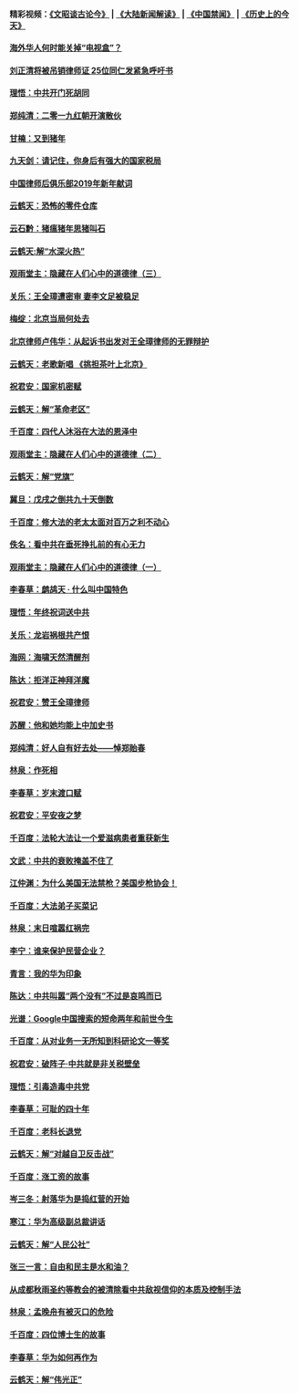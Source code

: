 #### 精彩视频：[《文昭谈古论今》](https://github.com/gfw-breaker/wenzhao/blob/master/README.md?t=01020331) | [《大陆新闻解读》](https://github.com/gfw-breaker/ntdtv-comedy/blob/master/README.md?t=01020331) | [《中国禁闻》](https://github.com/gfw-breaker/ntdtv-news/blob/master/README.md?t=01020331) | [《历史上的今天》](https://github.com/gfw-breaker/today-in-history/blob/master/README.md?t=01020331) 

#### [海外华人何时能关掉“电视盒”？](../pages/nsc993/n10945406.md?t=01020331) 

#### [刘正清将被吊销律师证 25位同仁发紧急呼吁书](../pages/nsc993/n10944361.md?t=01020331) 

#### [理悟：中共开门死胡同](../pages/nsc993/n10944908.md?t=01020331) 

#### [郑纯清：二零一九红朝开演散伙](../pages/nsc993/n10944905.md?t=01020331) 

#### [甘楠：又到猪年](../pages/nsc993/n10944903.md?t=01020331) 

#### [九天剑：请记住，你身后有强大的国家税局](../pages/nsc993/n10944885.md?t=01020331) 

#### [中国律师后俱乐部2019年新年献词](../pages/nsc993/n10944348.md?t=01020331) 

#### [云鹤天：恐怖的零件仓库](../pages/nsc993/n10942847.md?t=01020331) 

#### [云石黔：猪瘟猪年思猪叫石](../pages/nsc993/n10943180.md?t=01020331) 

#### [云鹤天:解“水深火热”](../pages/nsc993/n10942828.md?t=01020331) 

#### [观雨堂主：隐藏在人们心中的道德律（三）](../pages/nsc993/n10941445.md?t=01020331) 

#### [关乐：王全璋遭密审 妻李文足被稳足](../pages/nsc993/n10941420.md?t=01020331) 

#### [梅绽：北京当局何处去](../pages/nsc993/n10941407.md?t=01020331) 

#### [北京律师卢伟华：从起诉书出发对王全璋律师的无罪辩护](../pages/nsc993/n10939303.md?t=01020331) 

#### [云鹤天：老歌新唱 《挑担茶叶上北京》](../pages/nsc993/n10937870.md?t=01020331) 

#### [祝君安：国家机密赋](../pages/nsc993/n10937863.md?t=01020331) 

#### [云鹤天：解“革命老区”](../pages/nsc993/n10937858.md?t=01020331) 

#### [千百度：四代人沐浴在大法的恩泽中](../pages/nsc993/n10937630.md?t=01020331) 

#### [观雨堂主：隐藏在人们心中的道德律（二）](../pages/nsc993/n10937219.md?t=01020331) 

#### [云鹤天：解“党旗”](../pages/nsc993/n10937211.md?t=01020331) 

#### [冀旦：戊戌之倒共九十天倒数](../pages/nsc993/n10937168.md?t=01020331) 

#### [千百度：修大法的老太太面对百万之利不动心](../pages/nsc993/n10934913.md?t=01020331) 

#### [佚名：看中共在垂死挣扎前的有心无力](../pages/nsc993/n10934707.md?t=01020331) 

#### [观雨堂主：隐藏在人们心中的道德律（一）](../pages/nsc993/n10934699.md?t=01020331) 

#### [李春草：鹧鸪天 ‧ 什么叫中国特色](../pages/nsc993/n10934694.md?t=01020331) 

#### [理悟：年终祝词送中共](../pages/nsc993/n10933269.md?t=01020331) 

#### [关乐：龙岩祸根共产恨](../pages/nsc993/n10933253.md?t=01020331) 

#### [海网：海啸天然清醒剂](../pages/nsc993/n10933251.md?t=01020331) 

#### [陈达：拒洋正神拜洋魔](../pages/nsc993/n10933235.md?t=01020331) 

#### [祝君安：赞王全璋律师](../pages/nsc993/n10933273.md?t=01020331) 

#### [苏醒：他和她均能上中加史书](../pages/nsc993/n10933262.md?t=01020331) 

#### [郑纯清：好人自有好去处——悼郑贻春](../pages/nsc993/n10933256.md?t=01020331) 

#### [林泉：作死相](../pages/nsc993/n10933248.md?t=01020331) 

#### [李春草：岁末渡口赋](../pages/nsc993/n10933243.md?t=01020331) 

#### [祝君安：平安夜之梦](../pages/nsc993/n10931089.md?t=01020331) 

#### [千百度：法轮大法让一个爱滋病患者重获新生](../pages/nsc993/n10931128.md?t=01020331) 

#### [文武：中共的衰败掩盖不住了](../pages/nsc993/n10931085.md?t=01020331) 

#### [江仲渊：为什么美国无法禁枪？美国步枪协会！](../pages/nsc993/n10931078.md?t=01020331) 

#### [千百度：大法弟子买菜记](../pages/nsc993/n10929626.md?t=01020331) 

#### [林泉：末日喧嚣红祸完](../pages/nsc993/n10929158.md?t=01020331) 

#### [李宁：谁来保护民营企业？](../pages/nsc993/n10929049.md?t=01020331) 

#### [青言：我的华为印象](../pages/nsc993/n10927223.md?t=01020331) 

#### [陈达：中共叫嚣“两个没有”不过是哀鸣而已](../pages/nsc993/n10927213.md?t=01020331) 

#### [光谱：Google中国搜索的短命两年和前世今生](../pages/nsc993/n10927202.md?t=01020331) 

#### [千百度：从对业务一无所知到科研论文一等奖](../pages/nsc993/n10924400.md?t=01020331) 

#### [祝君安：破阵子‧中共就是非关税壁垒](../pages/nsc993/n10924033.md?t=01020331) 

#### [理悟：引毒造毒中共党](../pages/nsc993/n10922164.md?t=01020331) 

#### [李春草：可耻的四十年](../pages/nsc993/n10922095.md?t=01020331) 

#### [千百度：老科长退党](../pages/nsc993/n10922047.md?t=01020331) 

#### [云鹤天：解“对越自卫反击战”](../pages/nsc993/n10921340.md?t=01020331) 

#### [千百度：涨工资的故事](../pages/nsc993/n10919446.md?t=01020331) 

#### [岑三冬：射落华为是捣红营的开始](../pages/nsc993/n10919253.md?t=01020331) 

#### [寒江：华为高级副总裁讲话](../pages/nsc993/n10919239.md?t=01020331) 

#### [云鹤天：解“人民公社”](../pages/nsc993/n10917506.md?t=01020331) 

#### [张三一言：自由和民主是水和油？](../pages/nsc993/n10917501.md?t=01020331) 

#### [从成都秋雨圣约等教会的被清除看中共敌视信仰的本质及控制手法](../pages/nsc993/n10917309.md?t=01020331) 

#### [林泉：孟晚舟有被灭口的危险](../pages/nsc993/n10917305.md?t=01020331) 

#### [千百度：四位博士生的故事](../pages/nsc993/n10915623.md?t=01020331) 

#### [李春草：华为如何再作为](../pages/nsc993/n10915065.md?t=01020331) 

#### [云鹤天：解“伟光正”](../pages/nsc993/n10915024.md?t=01020331) 

